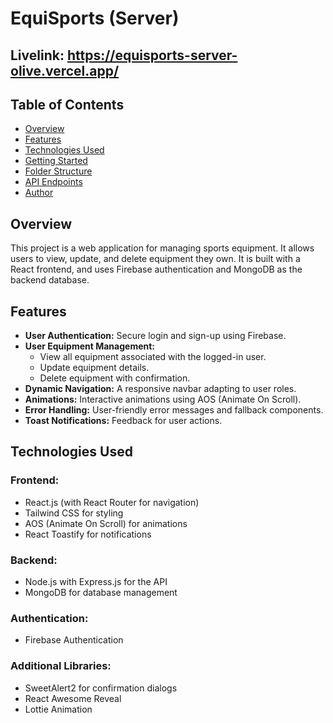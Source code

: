 # EquiSports (Server)

## Livelink: https://equisports-server-olive.vercel.app/

## Table of Contents

- [Overview](#overview)
- [Features](#features)
- [Technologies Used](#technologies-used)
- [Getting Started](#getting-started)
- [Folder Structure](#folder-structure)
- [API Endpoints](#api-endpoints)
- [Author](#author)

## Overview

This project is a web application for managing sports equipment. It allows users to view, update, and delete equipment they own. It is built with a React frontend, and uses Firebase authentication and MongoDB as the backend database.

## Features

- **User Authentication:** Secure login and sign-up using Firebase.
- **User Equipment Management:**
  - View all equipment associated with the logged-in user.
  - Update equipment details.
  - Delete equipment with confirmation.
- **Dynamic Navigation:** A responsive navbar adapting to user roles.
- **Animations:** Interactive animations using AOS (Animate On Scroll).
- **Error Handling:** User-friendly error messages and fallback components.
- **Toast Notifications:** Feedback for user actions.

## Technologies Used

### Frontend:

- React.js (with React Router for navigation)
- Tailwind CSS for styling
- AOS (Animate On Scroll) for animations
- React Toastify for notifications

### Backend:

- Node.js with Express.js for the API
- MongoDB for database management

### Authentication:

- Firebase Authentication

### Additional Libraries:

- SweetAlert2 for confirmation dialogs
- React Awesome Reveal
- Lottie Animation